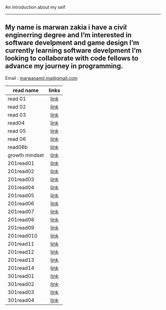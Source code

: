 An introduction about my self 

---
My name is marwan zakia i have a civil enginerring degree and I’m interested in software develpment and game design I’m currently learning software develpment I’m looking to collaborate with code fellows to advance my journey in programming. 
----

 Email : marwanamir.ma@gmail.com

| read name       |links           | 
| ------------- |:-------------:| 
| read 01    | [link](https://marwan-zakia.github.io/reading-note/read01.md ) |
| read 02      | [link](https://marwan-zakia.github.io/reading-note/read02.md )    |  
| read 03 | [link](https://marwan-zakia.github.io/reading-note/read03.md )   |   
|read04    |[link](https://marwan-zakia.github.io/reading-note/read04.md )          | 
| read 05     | [link](https://marwan-zakia.github.io/reading-note/read05.md)   |  
| read 06 | [link](https://marwan-zakia.github.io/reading-note/read06.md)   |   
| read06b      |[link](https://marwan-zakia.github.io/reading-note/read06b.md)          |
|  growth mindset |[link](https://marwan-zakia.github.io/reading-note/Growthmindset.md)          |
 |  201read01|[link](https://marwan-zakia.github.io/reading-note/201read01.md)          | 
 |  201read02|[link](https://marwan-zakia.github.io/reading-note/201read02.md)          | 
 |  201read03|[link](https://marwan-zakia.github.io/reading-note/201read03.md)          |  
 | 201read04     |[link](https://marwan-zakia.github.io/reading-note/201read04.md)         | 
| 201read05       |[link](https://marwan-zakia.github.io/reading-note/201read05.md)    | 
| 201read06       |[link](https://marwan-zakia.github.io/reading-note/201read06.md)    | 
| 201read07      |[link](https://marwan-zakia.github.io/reading-note/201read07.md)    | 
| 201read08       |[link](https://marwan-zakia.github.io/reading-note/201read08.md)    | 
| 201read09      |[link](https://marwan-zakia.github.io/reading-note/201read09.md)    |
| 201read010      |[link](https://marwan-zakia.github.io/reading-note/201read10.md)    | 
| 201read11      |[link](https://marwan-zakia.github.io/reading-note/201read11.md)    | 
| 201read12      |[link](https://marwan-zakia.github.io/reading-note/201read12.md)    | 
 | 201read13      |[link](https://marwan-zakia.github.io/reading-note/201read13.md)    | 
 | 201read14      |[link](https://marwan-zakia.github.io/reading-note/201read14.md)    | 
  | 301read01      |[link](https://marwan-zakia.github.io/reading-note/301read01.md)    | 
  | 301read02     |[link](https://marwan-zakia.github.io/reading-note/301read02.md)    | 
  | 301read03     |[link](https://marwan-zakia.github.io/reading-note/301read03.md)    | 
  | 301read04     |[link](https://marwan-zakia.github.io/reading-note/301read04.md)    | 